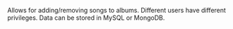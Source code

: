 Allows for adding/removing songs to albums.
Different users have different privileges.
Data can be stored in MySQL or MongoDB.
